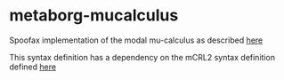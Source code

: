 # metaborg-mucalculus
Spoofax implementation of the modal mu-calculus as described [here](https://mcrl2.org/web/user_manual/language_reference/mucalc.html)

This syntax definition has a dependency on the mCRL2 syntax definition defined [here](https://github.com/MetaBorgCube/metaborg-mcrl2)

